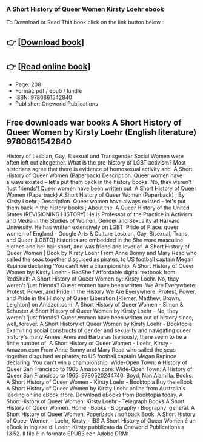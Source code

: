 ### A Short History of Queer Women Kirsty Loehr ebook

To Download or Read This book click on the link button below :

## 👉  [**[Download book](http://filesbooks.info/download.php?group=book&from=github.com&id=652245&lnk=1065 "Download book")**]

## 👉  [**[Read online book](http://filesbooks.info/download.php?group=book&from=github.com&id=652245&lnk=1065 "Read online book")**]


* Page: 208
* Format: pdf / epub / kindle
* ISBN: 9780861542840
* Publisher: Oneworld Publications



## Free downloads war books A Short History of Queer Women by Kirsty Loehr (English literature) 9780861542840



 History of Lesbian, Gay, Bisexual and Transgender Social Women were often left out altogether. What is the pre-history of LGBT activism? Most historians agree that there is evidence of homosexual activity and 
 A Short History of Queer Women (Paperback) Description. Queer women have always existed – let&#039;s put them back in the history books. No, they weren&#039;t &#039;just friends&#039;! Queer women have been written out 
 A Short History of Queer Women (Paperback) A Short History of Queer Women (Paperback) ; By Kirsty Loehr ; Description. Queer women have always existed – let&#039;s put them back in the history books ; About the 
 A Queer History of the United States (REVISIONING HISTORY) He is Professor of the Practice in Activism and Media in the Studies of Women, Gender and Sexuality at Harvard University. He has written extensively on LGBT 
 Pride of Place: queer women of England - Google Arts &amp; Culture Lesbian, Gay, Bisexual, Trans and Queer (LGBTQ) histories are embedded in the She wore masculine clothes and her hair short, and was friend and lover of 
 A Short History of Queer Women | Book by Kirsty Loehr From Anne Bonny and Mary Read who sailed the seas together disguised as pirates, to US football captain Megan Rapinoe declaring &#039;You can&#039;t win a championship 
 A Short History of Queer Women by: Kirsty Loehr - RedShelf Affordable digital textbook from RedShelf: A Short History of Queer Women by: Kirsty Loehr. No, they weren&#039;t &#039;just friends&#039;! Queer women have been written 
 We Are Everywhere: Protest, Power, and Pride in the History We Are Everywhere: Protest, Power, and Pride in the History of Queer Liberation [Riemer, Matthew, Brown, Leighton] on Amazon.com.
 A Short History of Queer Women - Simon &amp; Schuster A Short History of Queer Women by Kirsty Loehr - No, they weren&#039;t &#039;just friends&#039;! Queer women have been written out of history since, well, forever.
 A Short History of Queer Women by Kirsty Loehr - Booktopia Examining social constructs of gender and sexuality and navigating queer history&#039;s many Annes, Anns and Barbaras (seriously, there seem to be a finite number of 
 A Short History of Queer Women - Loehr, Kirsty - Amazon.com From Anne Bonny and Mary Read who sailed the seas together disguised as pirates, to US football captain Megan Rapinoe declaring &#039;You can&#039;t win a championship 
 Wide-Open Town: A History of Queer San Francisco to 1965 Amazon.com: Wide-Open Town: A History of Queer San Francisco to 1965: 9780520244740: Boyd, Nan Alamilla: Books.
 A Short History of Queer Women - Kirsty Loehr - Booktopia Buy the eBook A Short History of Queer Women by Kirsty Loehr online from Australia&#039;s leading online eBook store. Download eBooks from Booktopia today.
 A Short History of Queer Women: Kirsty Loehr - Telegraph Books A Short History of Queer Women. Home · Books · Biography · Biography: general. A Short History of Queer Women, Paperback / softback Book 
 A Short History of Queer Women - Loehr, Kirsty - IBS A Short History of Queer Women è un eBook in inglese di Loehr, Kirsty pubblicato da Oneworld Publications a 13.52. Il file è in formato EPUB3 con Adobe DRM: 





